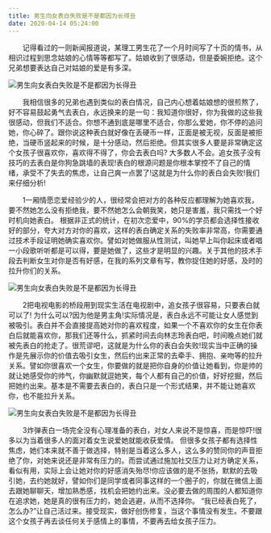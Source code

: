 ```yaml
---
title: 男生向女表白失败是不是都因为长得丑
date: 2020-04-14 05:24:00
---
```




　　记得看过的一则新闻报道说，某理工男生花了一个月时间写了十页的情书，从相识过程到思念姑娘的心情等等都写了。姑娘收到了很感动，但是委婉拒绝。这个兄弟想要表达自己对姑娘的爱是有多深。

![男生向女表白失败是不是都因为长得丑](/img/d84a5285f3bf4d4b852d54717a55bfdd.jpg)

　　我相信很多的兄弟也遇到类似的表白情况，自己内心想着姑娘想的很煎熬了，好不容易鼓起勇气去表白，永远换来的是一句：我知道你很好，你为我做的这些我很感动，但我们不适合。你想不通到底是哪里不适合，你那么爱她，你不停的追问她，你心碎了。跟你说这种表白就好像在丢硬币一样，正面是被无视，反面是被拒绝，当硬币竖起来的时候，是十分感动，然后拒绝。但其实很多人要是非常确定这个女孩子很喜欢你，喜欢得不得了，你会去表白吗? 大多数人不会。追女孩子没有技巧的去表白是你狗急跳墙的表现!表白的根源问题是你根本掌控不了自己的情绪，承受不了失去的焦虑，让自己爽一点罢了!这就是为什么你的表白会失败!我们来仔细分析!

　　1一厢情愿恋爱经验少的人，很经常会把对方的各种反应都理解为她喜欢我，要不然她怎么没有拒绝我，要不然她怎么会朝我笑，她只是害羞，我只需找一个好时机向她表白。 根据非正式的统计，在初次恋爱中，90%的学员都会选择性接收好的部分，夸大对方对你的喜欢，这样的表白确定关系的失败率非常高，你需要通过技术手段证明她确实喜欢你。譬如对她做服从性测试，叫她早上叫你起床或者唱一小段歌听听都是可以得，要是她做了，这些才是明显的兴趣。关于其他的技术手段去判断女生对你是否有好感，在我的系列文章有写，教你捉住她的好感，及时的拉升你们的关系。

![男生向女表白失败是不是都因为长得丑](/img/bbf8aeae6287fdce4b9eab4490cb33c8.jpg)

　　2把电视电影的桥段用到现实生活在电视剧中，追女孩子很容易，只要表白就可以了! 为什么可以?因为他是男主角!实际情况是，表白永远不可能让女人感觉到被吸引。表白并不会直接提高她对你的喜欢程度，如果一个不喜欢你的女生在你表白后就能喜欢你，那我们还等什么，抓紧时间去向林志玲表白吧，时间晚点她们就被先表白的抢走了。很荒谬吧，这就是为什么你的表白会失败!现实当中正确的操作是先展示你的价值去吸引女生，然后约出来正常的去牵手、拥抱、亲吻等的拉升关系。譬如你很喜欢一个女生，你要做的就是把你自身的价值让她看到，你是帅的就让她感受你的帅气，你幽默就逗她笑，每个人都有自己的价值，好好挖掘，然后把她约出来。基本是不需要去表白的，表白只是一个形式结果，并不能让她喜欢你，也不能拉升关系。

![男生向女表白失败是不是都因为长得丑](/img/fa206e261fd026944363690323c7d2db.jpg)

　　3炸弹表白一场完全没有心理准备的表白，对女人来说不是惊喜，而是惊吓!很多以为当着很多人的面对着女生说爱她就能收获爱情。 但很多女孩子都有选择性焦虑，她们本来就不善于做选择，特别是当着这么多人，这么多的赞同你的声音拒绝了你，对她来说还是非常有压力的。而尝试通过施加社交压力让对方确定关系，看似有用，实际上会让她对你的好感消失殆尽!你应该做的是不张扬，默默的去吸引她，去约她就好，譬如你们是同学或者同事这样的一个圈子的，你就在微信上面去跟她聊聊天，增加熟悉感，找机会把她约出来。没必要去做的周围的人都知道你在追求她，她是真的很有压力的，她会逃避，从而不选择你。 “我已经表白死了，怎么办?”让自己活过来。接受现实，做好创伤修复，当这个事情没有发生。不要跟这个女孩子再去谈任何关于感情上的事情，不要再去给女孩子压力。